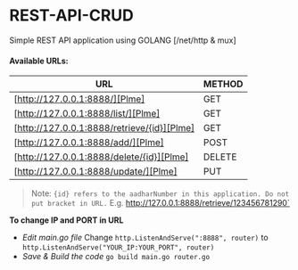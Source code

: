 # REST-API-CRUD
Simple REST API application using GOLANG [/net/http &amp; mux]

#### Available URLs:

| URL | METHOD |
| - | - |
| [http://127.0.0.1:8888/][Plme] | GET |
| [http://127.0.0.1:8888/list/][Plme] | GET |
| [http://127.0.0.1:8888/retrieve/{id}][Plme] | GET |
| [http://127.0.0.1:8888/add/][Plme] | POST |
| [http://127.0.0.1:8888/delete/{id}][Plme] | DELETE |
| [http://127.0.0.1:8888/update/][Plme] | PUT |


> Note: `{id} refers to the aadharNumber in this application. Do not put bracket in URL.`
E.g. http://127.0.0.1:8888/retrieve/123456781290`

**To change IP and PORT in URL**
- *Edit main.go file*
Change ```http.ListenAndServe(":8888", router)```
 to ```http.ListenAndServe("YOUR_IP:YOUR_PORT", router)```
- *Save & Build the code*
```go build main.go router.go```
